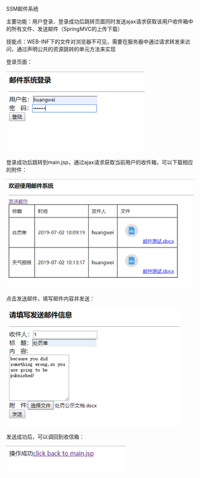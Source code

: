SSM邮件系统

主要功能：用户登录、登录成功后跳转页面同时发送ajax请求获取该用户收件箱中的所有文件、发送邮件（SpringMVC的上传下载）

技能点：WEB-INF下的文件对浏览器不可见，需要在服务器中通过请求转发来访问，通过声明公共的资源跳转的单元方法来实现

登录页面：

![image](https://github.com/huangwei1997/SSM_mail/blob/master/images/1.png)

登录成功后跳转到main.jsp，通过ajax请求获取当前用户的收件箱，可以下载相应的附件：

![image](https://github.com/huangwei1997/SSM_mail/blob/master/images/2.png)

点击发送邮件，填写邮件内容并发送：

![image](https://github.com/huangwei1997/SSM_mail/blob/master/images/3.png)

发送成功后，可以调回到收信箱：

![image](https://github.com/huangwei1997/SSM_mail/blob/master/images/4.png)
